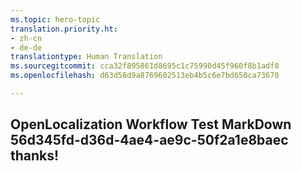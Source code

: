 ```yaml
---
ms.topic: hero-topic
translation.priority.ht:
- zh-cn
- de-de
translationtype: Human Translation
ms.sourcegitcommit: cca32f895861d8695c1c75990d45f960f8b1adf8
ms.openlocfilehash: d63d58d9a8769602513eb4b5c6e7bd650ca73670

---
```

## OpenLocalization Workflow Test MarkDown 56d345fd-d36d-4ae4-ae9c-50f2a1e8baec thanks!



<!--HONumber=Aug16_HO1-->


